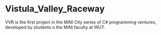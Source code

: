 # Vistula_Valley_Raceway
VVR is the first project in the MiNI City series of C# programming ventures, developed by students o the MiNI faculty at WUT.
